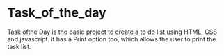 # Task_of_the_day
Task ofthe Day is the basic project to create a to do list using HTML, CSS and javascript. it has a Print option too, which allows the user to print the task list.
